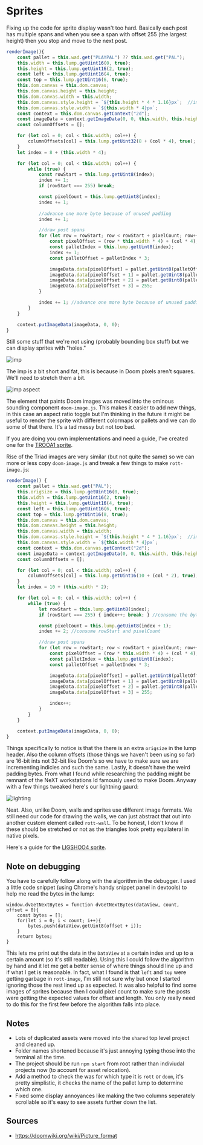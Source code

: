 Sprites
=======

Fixing up the code for sprite display wasn't too hard.  Basically each post has multiple spans and when you see a span with offset 255 (the largest height) then you stop and move to the next post.

```js
renderImage(){
	const pallet = this.wad.get("PLAYPAL") ?? this.wad.get("PAL");
	this.width = this.lump.getUint16(0, true);
	this.height = this.lump.getUint16(2, true);
	const left = this.lump.getUint16(4, true);
	const top = this.lump.getUint16(6, true);
	this.dom.canvas = this.dom.canvas;
	this.dom.canvas.height = this.height;
	this.dom.canvas.width = this.width;
	this.dom.canvas.style.height = `${this.height * 4 * 1.16}px`;  //images don't use square pixels sostretch
	this.dom.canvas.style.width = `${this.width * 4}px`;
	const context = this.dom.canvas.getContext("2d");
	const imageData = context.getImageData(0, 0, this.width, this.height);
	const columnOffsets = [];

	for (let col = 0; col < this.width; col++) {
		columnOffsets[col] = this.lump.getUint32(8 + (col * 4), true);
	}
	let index = 8 + (this.width * 4);

	for (let col = 0; col < this.width; col++) {
		while (true) {
			const rowStart = this.lump.getUint8(index);
			index += 1;
			if (rowStart === 255) break;

			const pixelCount = this.lump.getUint8(index);
			index += 1; 
			
			//advance one more byte because of unused padding
			index += 1;

			//draw post spans
			for (let row = rowStart; row < rowStart + pixelCount; row++) {
				const pixelOffset = (row * this.width * 4) + (col * 4);
				const palletIndex = this.lump.getUint8(index);
				index += 1;
				const palletOffset = palletIndex * 3;

				imageData.data[pixelOffset] = pallet.getUint8(palletOffset); //red
				imageData.data[pixelOffset + 1] = pallet.getUint8(palletOffset + 1); //green
				imageData.data[pixelOffset + 2] = pallet.getUint8(palletOffset + 2); //blue
				imageData.data[pixelOffset + 3] = 255;
			}

			index += 1; //advance one more byte because of unused padding
		}
	}

	context.putImageData(imageData, 0, 0);
}
```

Still some stuff that we're not using (probably bounding box stuff) but we can display sprites with "holes."

![imp](imp.png)

The imp is a bit short and fat, this is because in Doom pixels aren't squares.  We'll need to stretch them a bit.

![imp aspect](imp-aspect.png)

The element that paints Doom images was moved into the ominous sounding component `doom-image.js`.  This makes it easier to add new things, in this case an aspect ratio toggle but I'm thinking in the future it might be useful to render the sprite with different colormaps or pallets and we can do some of that there.  It's a tad messy but not too bad.

If you are doing you own implementations and need a guide, I've created one for the [TROOA1 sprite](https://ndesmic.github.io/webrott/visual-aids/trooa1.html).

Rise of the Triad images are very similar (but not quite the same) so we can more or less copy `doom-image.js` and tweak a few things to make `rott-image.js`:

```js
renderImage() {
	const pallet = this.wad.get("PAL");
	this.origSize = this.lump.getUint16(0, true);
	this.width = this.lump.getUint16(2, true);
	this.height = this.lump.getUint16(4, true);
	const left = this.lump.getUint16(6, true);
	const top = this.lump.getUint16(8, true);
	this.dom.canvas = this.dom.canvas;
	this.dom.canvas.height = this.height;
	this.dom.canvas.width = this.width;
	this.dom.canvas.style.height = `${this.height * 4 * 1.16}px`;  //images don't use square pixels so stretch
	this.dom.canvas.style.width = `${this.width * 4}px`;
	const context = this.dom.canvas.getContext("2d");
	const imageData = context.getImageData(0, 0, this.width, this.height);
	const columnOffsets = [];

	for (let col = 0; col < this.width; col++) {
		columnOffsets[col] = this.lump.getUint16(10 + (col * 2), true);
	}
	let index = 10 + (this.width * 2);

	for (let col = 0; col < this.width; col++) {
		while (true) {
			let rowStart = this.lump.getUint8(index);
			if (rowStart === 255) { index++; break; } //consume the byte

			const pixelCount = this.lump.getUint8(index + 1);
			index += 2; //consume rowStart and pixelCount

			//draw post spans
			for (let row = rowStart; row < rowStart + pixelCount; row++) {
				const pixelOffset = (row * this.width * 4) + (col * 4);
				const palletIndex = this.lump.getUint8(index);
				const palletOffset = palletIndex * 3;

				imageData.data[pixelOffset] = pallet.getUint8(palletOffset); //red
				imageData.data[pixelOffset + 1] = pallet.getUint8(palletOffset + 1); //green
				imageData.data[pixelOffset + 2] = pallet.getUint8(palletOffset + 2); //blue
				imageData.data[pixelOffset + 3] = 255;

				index++;
			}
		}
	}

	context.putImageData(imageData, 0, 0);
}
```

Things specifically to notice is that the there is an extra `origsize` in the lump header.  Also the column offsets (those things we haven't been using so far) are 16-bit ints not 32-bit like Doom's so we have to make sure we are incrementing indicies and such the same.  Lastly, it doesn't have the weird padding bytes.  From what I found while researching the padding might be remnant of the NeXT workstations Id famously used to make Doom.  Anyway with a few things tweaked here's our lightning gaurd:

![lighting](lightning.png)

Neat.  Also, unlike Doom, walls and sprites use different image formats.  We still need our code for drawing the walls, we can just abstract that out into another custom element called `rott-wall`.  To be honest, I don't know if these should be stretched or not as the triangles look pretty equilateral in native pixels.

Here's a guide for the [LIGSHOO4 sprite](https://ndesmic.github.io/webrott/visual-aids/ligshoo4.html).

Note on debugging
-----------------
You have to carefully follow along with the algorithm in the debugger.  I used a little code snippet (using Chrome's handy snippet panel in devtools) to help me read the bytes in the lump:

```
window.dvGetNextBytes = function dvGetNextBytes(dataView, count, offset = 0){
    const bytes = [];
    for(let i = 0; i < count; i++){
        bytes.push(dataView.getUint8(offset + i));
    }
    return bytes;
}
```
This lets me print out the data in the `DataView` at a certain index and up to a certain amount (so it's still readable).  Using this I could follow the algorithm by hand and it let me get a better sense of where things should line up and if what I get is reasonable.  In fact, what I found is that `left` and `top` were getting garbage in `rott-image`, I'm still not sure why but once I started ignoring those the rest lined up as expected.  It was also helpful to find some images of sprites because then I could pixel count to make sure the posts were getting the expected values for offset and length.  You only really need to do this for the first few before the algorithm falls into place.

Notes
-----
- Lots of duplicated assets were moved into the `shared` top level project and cleaned up.
- Folder names shortened because it's just annoying typing those into the terminal all the time.
- The project should be run `npm start` from root rather than indiviudal projects now (to account for asset relocation).
- Add a method to check the was for which type it is `rott` or `doom`, it's pretty simplistic, it checks the name of the pallet lump to determine which one.
- Fixed some display annoyances like making the two columns seperately scrollable so it's easy to see assets further down the list.

Sources
-------
- https://doomwiki.org/wiki/Picture_format

